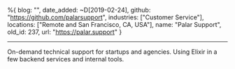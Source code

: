 %{
  blog: "",
  date_added: ~D[2019-02-24],
  github: "https://github.com/palarsupport",
  industries: ["Customer Service"],
  locations: ["Remote and San Francisco, CA, USA"],
  name: "Palar Support",
  old_id: 237,
  url: "https://palar.support"
}

---

On-demand technical support for startups and agencies. Using Elixir in a few backend services and internal tools.
